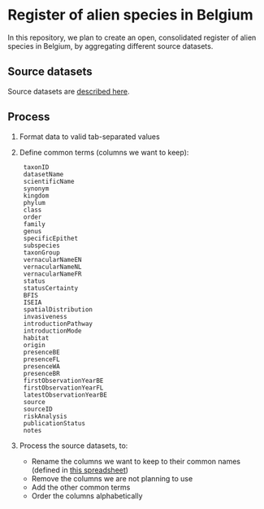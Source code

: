 # Register of alien species in Belgium

In this repository, we plan to create an open, consolidated register of alien species in Belgium, by aggregating different source datasets.

## Source datasets

Source datasets are [described here](source-datasets).

## Process

1. Format data to valid tab-separated values
2. Define common terms (columns we want to keep):

        taxonID
        datasetName
        scientificName
        synonym
        kingdom
        phylum
        class
        order
        family
        genus
        specificEpithet
        subspecies
        taxonGroup
        vernacularNameEN
        vernacularNameNL        
        vernacularNameFR
        status
        statusCertainty
        BFIS
        ISEIA
        spatialDistribution
        invasiveness
        introductionPathway
        introductionMode
        habitat
        origin
        presenceBE
        presenceFL
        presenceWA
        presenceBR
        firstObservationYearBE
        firstObservationYearFL
        latestObservationYearBE
        source
        sourceID
        riskAnalysis
        publicationStatus
        notes

3. Process the source datasets, to:

    * Rename the columns we want to keep to their common names (defined in [this spreadsheet](https://docs.google.com/spreadsheets/d/1KJX6QBhv2xmDffYtXGt6FHV41Pm_eQjcUrDqxZxouvQ/edit?ts=56c18641#gid=0))
    * Remove the columns we are not planning to use
    * Add the other common terms
    * Order the columns alphabetically


